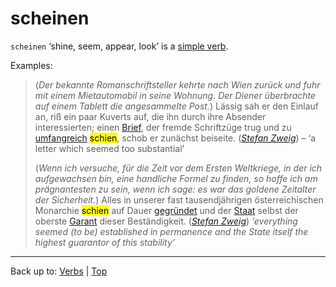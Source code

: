 # scheinen

`scheinen` ‘shine, seem, appear, look’ is a [simple verb](../../simpleVerbs.md).

Examples:

> (*Der bekannte Romanschriftsteller kehrte nach Wien zurück und fuhr mit einem Mietautomobil in seine Wohnung. Der Diener überbrachte auf einem Tablett die angesammelte Post.*) Lässig sah er den Einlauf an, riß ein paar Kuverts auf, die ihn durch ihre Absender interessierten; einen [Brief](../../../nouns/b/br/Brief.md), der fremde Schriftzüge trug und zu [umfangreich](../../../adjectives/u/um/umfangreich.md) <mark>schien</mark>, schob er zunächst beiseite. (*[Stefan Zweig](../../../texts/StefanZweig/BriefEinerUnbekannten.md)*) – ‘a letter which seemed too substantial’
>
> (*Wenn ich versuche, für die Zeit vor dem Ersten Weltkriege, in der ich aufgewachsen bin, eine handliche Formel zu finden, so hoffe ich am prägnantesten zu sein, wenn ich sage: es war das goldene Zeitalter der Sicherheit.*) Alles in unserer fast tausendjährigen österreichischen Monarchie <mark>schien</mark> auf Dauer [gegründet](../../../adjectives/g/ge/gegruendet.md) und der [Staat](../../../nouns/s/st/Staat.md) selbst der oberste [Garant](../../../nouns/g/ga/Garant.md) dieser Beständigkeit. (*[Stefan Zweig](../../../texts/StefanZweig/DieWeltDerSicherheit.md)*) *‘everything seemed (to be) established in permanence and the State itself the highest guarantor of this stability’*

----

Back up to: [Verbs](../../index.md) | [Top](../../../index.md)

